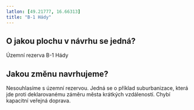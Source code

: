 ```yaml
---
latlon: [49.21777, 16.66313]
title: "B-1 Hády"
---
```


## O jakou plochu v návrhu se jedná?

Územní rezerva B-1 Hády

## Jakou změnu navrhujeme?

Nesouhlasíme s územní rezervou. Jedná se o příklad suburbanizace, která jde proti deklarovanému záměru města krátkých vzdáleností. Chybí kapacitní veřejná doprava.
